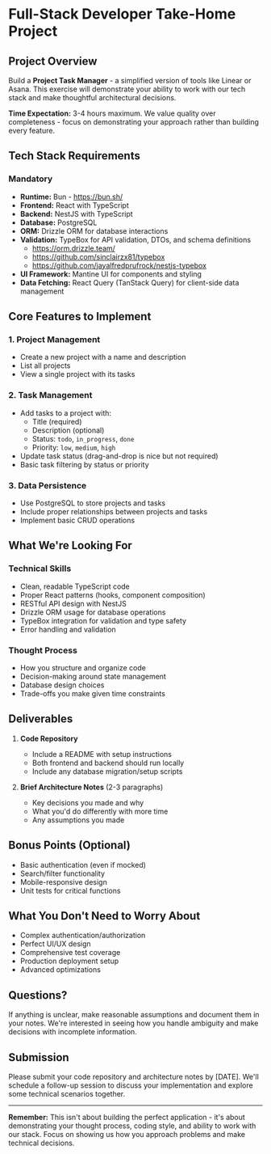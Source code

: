 # Full-Stack Developer Take-Home Project

## Project Overview
Build a **Project Task Manager** - a simplified version of tools like Linear or Asana. This exercise will demonstrate your ability to work with our tech stack and make thoughtful architectural decisions.

**Time Expectation:** 3-4 hours maximum. We value quality over completeness - focus on demonstrating your approach rather than building every feature.

## Tech Stack Requirements

### Mandatory
- **Runtime:** Bun - https://bun.sh/
- **Frontend:** React with TypeScript
- **Backend:** NestJS with TypeScript
- **Database:** PostgreSQL
- **ORM:** Drizzle ORM for database interactions
- **Validation:** TypeBox for API validation, DTOs, and schema definitions
  - https://orm.drizzle.team/ 
  - https://github.com/sinclairzx81/typebox
  - https://github.com/jayalfredprufrock/nestjs-typebox
- **UI Framework:** Mantine UI for components and styling
- **Data Fetching:** React Query (TanStack Query) for client-side data management

## Core Features to Implement

### 1. Project Management
- Create a new project with a name and description
- List all projects
- View a single project with its tasks

### 2. Task Management
- Add tasks to a project with:
   - Title (required)
   - Description (optional)
   - Status: `todo`, `in_progress`, `done`
   - Priority: `low`, `medium`, `high`
- Update task status (drag-and-drop is nice but not required)
- Basic task filtering by status or priority

### 3. Data Persistence
- Use PostgreSQL to store projects and tasks
- Include proper relationships between projects and tasks
- Implement basic CRUD operations

## What We're Looking For

### Technical Skills
- Clean, readable TypeScript code
- Proper React patterns (hooks, component composition)
- RESTful API design with NestJS
- Drizzle ORM usage for database operations
- TypeBox integration for validation and type safety
- Error handling and validation

### Thought Process
- How you structure and organize code
- Decision-making around state management
- Database design choices
- Trade-offs you make given time constraints

## Deliverables

1. **Code Repository**
   - Include a README with setup instructions
   - Both frontend and backend should run locally
   - Include any database migration/setup scripts

2. **Brief Architecture Notes** (2-3 paragraphs)
   - Key decisions you made and why
   - What you'd do differently with more time
   - Any assumptions you made

## Bonus Points (Optional)
- Basic authentication (even if mocked)
- Search/filter functionality
- Mobile-responsive design
- Unit tests for critical functions

## What You Don't Need to Worry About
- Complex authentication/authorization
- Perfect UI/UX design
- Comprehensive test coverage
- Production deployment setup
- Advanced optimizations

## Questions?
If anything is unclear, make reasonable assumptions and document them in your notes. We're interested in seeing how you handle ambiguity and make decisions with incomplete information.

## Submission
Please submit your code repository and architecture notes by [DATE]. We'll schedule a follow-up session to discuss your implementation and explore some technical scenarios together.

---

**Remember:** This isn't about building the perfect application - it's about demonstrating your thought process, coding style, and ability to work with our stack. Focus on showing us how you approach problems and make technical decisions.